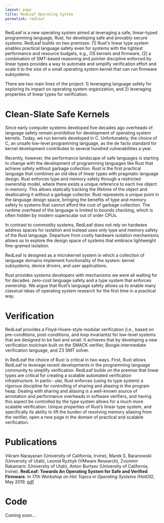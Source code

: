 ```yaml
---
layout: page
title: RedLeaf Operating System
permalink: redleaf
---
```


RedLeaf is a new operating system aimed at leveraging a safe, linear-typed
programming language, Rust, for developing safe and provably secure systems.
RedLeaf builds on two premises: (1) Rust's linear type system enables practical
language safety even for systems with the tightest performance and resource
budgets, e.g., OS kernels and firmware, (2) a combination of SMT-based
reasoning and pointer discipline enforced by linear types provides a way to
automate and simplify verification effort and scale it to the size of a small
operating system kernel that can run firmware subsystems. 

There are two main lines of the project: 1) leveraging language safety for
exploring its impact on operating system organization, and 2) leveraging
properties of linear types for verification. 

# Clean-Slate Safe Kernels

Since early computer systems developed five decades ago overheads of language
safety remain prohibitive for development of operating system kernels. Today,
we run kernels developed in C. Unfortunately, the choice of C, an unsafe
low-level programming language, as the de facto standard for kernel development
contributes to several hundred vulnerabilities a year.

Recently, however,  the performance landscape of safe languages is starting to
change with the development of programming languages like Rust that achieve
safety without garbage collection. Rust is the first practical language that
combines an old idea of linear types with pragmatic language design. Rust
enforces type and memory safety through a restricted ownership model, where
there exists a unique reference to each live object in memory. This allows
statically tracking the lifetime of the object and deallocating it without a
garbage collector. Rust represents a unique point in the language design space,
bringing the benefits of type and memory safety to systems that cannot afford
the cost of garbage collection. The runtime overhead of the language is limited
to bounds checking, which is often hidden by modern superscalar out of order
CPUs.

In contrast to commodity systems, RedLeaf does not rely on hardware address
spaces for isolation and instead uses only type and memory safety of the Rust
language. Departure from costly hardware isolation mechanisms allows us to
explore the design space of systems that embrace lightweight fine-grained
isolation. 

RedLeaf is designed as a microkernel system in which a collection of language
domains implement functionality of the system: kernel subsystems, device
drivers, and user applications. 

Rust provides systems developers with mechanisms we were all waiting for for
decades: zero-cost language safety and a type system that enforces ownership.
We argue that Rust’s language safety allows us to enable many classical ideas
of operating system research for the first time in a practical way. 


# Verification


RedLeaf provides a Floyd-Hoare-style modular verification (i.e., based on
pre-conditions, post-conditions, and loop invariants) for low-level systems
that are designed to be fast and small. It achieves that by developing a new
verification toolchain built on the SMACK verifier, Boogie intermediate
verification language, and Z3 SMT solver.

In RedLeaf the choice of Rust is critical in two ways. First, Rust allows
RedLeaf to leverage recent developments in the programming language community
to simplify verification. RedLeaf builds on the premise that linear types are
critical for creating a scalable automated verification infrastructure. In
partic- ular, Rust enforces (using its type system) a rigorous discipline for
controlling of sharing and aliasing in the program heap. Dealing with sharing
and aliasing is a well-known source of annotation and performance overheads in
software verifiers, and having this aspect be controlled by the type system
allows for a much more scalable verification. Unique properties of Rust’s
linear type system, and specifically its ability to lift the burden of
resolving memory aliasing from the verifier, open a new page in the domain of
practical and scalable verification.

# Publications

Vikram Narayanan (University of California, Irvine), Marek S. Baranowski
(University of Utah), Leonid Ryzhyk (VMware Research), Zvonimir Rakamaric
(University of Utah), Anton Burtsev (University of California, Irvine).
**RedLeaf: Towards An Operating System for Safe and Verified Firmware**. In
_17th Workshop on Hot Topics in Operating Systems (HotOS)_, May 2019.
[pdf](https://mars-research.github.io/doc/redleaf-hotos19.pdf)

# Code

Coming soon...


